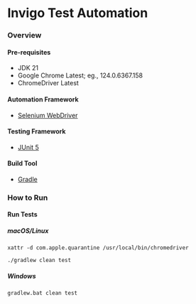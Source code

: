 # Invigo Test Automation


### Overview

#### Pre-requisites

* JDK 21
* Google Chrome Latest; eg., 124.0.6367.158
* ChromeDriver Latest

#### Automation Framework

* [Selenium WebDriver](https://www.selenium.dev/)

#### Testing Framework

* [JUnit 5](https://junit.org/junit5/)

#### Build Tool

* [Gradle](https://gradle.org/)

### How to Run

#### Run Tests

##### macOS/Linux

```
xattr -d com.apple.quarantine /usr/local/bin/chromedriver

./gradlew clean test
```

##### Windows

```
gradlew.bat clean test
```
